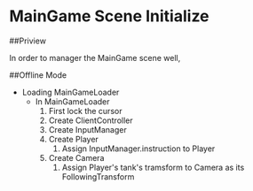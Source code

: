 # MainGame Scene Initialize

##Priview

In order to manager the MainGame scene well, 

##Offline Mode

* Loading MainGameLoader
  * In MainGameLoader
    1. First lock the cursor
    2. Create ClientController
    3. Create InputManager
    4. Create Player
       1. Assign InputManager.instruction to Player
    5. Create Camera
       1. Assign Player's tank's tramsform to Camera as its FollowingTransform